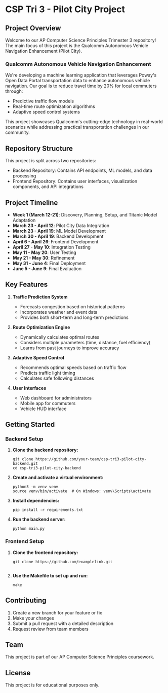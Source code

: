# CSP Tri 3 - Pilot City Project

## Project Overview

Welcome to our AP Computer Science Principles Trimester 3 repository! The main focus of this project is the Qualcomm Autonomous Vehicle Navigation Enhancement (Pilot City).

### Qualcomm Autonomous Vehicle Navigation Enhancement

We're developing a machine learning application that leverages Poway's Open Data Portal transportation data to enhance autonomous vehicle navigation. Our goal is to reduce travel time by 20% for local commuters through:

- Predictive traffic flow models
- Real-time route optimization algorithms
- Adaptive speed control systems

This project showcases Qualcomm's cutting-edge technology in real-world scenarios while addressing practical transportation challenges in our community.

## Repository Structure

This project is split across two repositories:

- Backend Repository: Contains API endpoints, ML models, and data processing
- Frontend Repository: Contains user interfaces, visualization components, and API integrations

## Project Timeline

- **Week 1 (March 12-21)**: Discovery, Planning, Setup, and Titanic Model Adaptation
- **March 23 - April 12**: Pilot City Data Integration
- **March 23 - April 19**: ML Model Development
- **March 30 - April 19**: Backend Development
- **April 6 - April 26**: Frontend Development
- **April 27 - May 10**: Integration Testing
- **May 11 - May 20**: User Testing
- **May 21 - May 30**: Refinement
- **May 31 - June 4**: Final Deployment
- **June 5 - June 9**: Final Evaluation

## Key Features

1. **Traffic Prediction System**
   - Forecasts congestion based on historical patterns
   - Incorporates weather and event data
   - Provides both short-term and long-term predictions

2. **Route Optimization Engine**
   - Dynamically calculates optimal routes
   - Considers multiple parameters (time, distance, fuel efficiency)
   - Learns from past journeys to improve accuracy

3. **Adaptive Speed Control**
   - Recommends optimal speeds based on traffic flow
   - Predicts traffic light timing
   - Calculates safe following distances

4. **User Interfaces**
   - Web dashboard for administrators
   - Mobile app for commuters
   - Vehicle HUD interface

## Getting Started

### Backend Setup
1. **Clone the backend repository:**
   ```
   git clone https://github.com/your-team/csp-tri3-pilot-city-backend.git
   cd csp-tri3-pilot-city-backend
   ```

2. **Create and activate a virtual environment:**
   ```
   python3 -m venv venv
   source venv/bin/activate  # On Windows: venv\Scripts\activate
   ```

3. **Install dependencies:**
   ```
   pip install -r requirements.txt
   ```

4. **Run the backend server:**
   ```
   python main.py
   ```

### Frontend Setup
1. **Clone the frontend repository:**
   ```
   git clone https://github.com/examplelink.git
 
   ```

2. **Use the Makefile to set up and run:**
   ```
   make
   ```

## Contributing

1. Create a new branch for your feature or fix
2. Make your changes
3. Submit a pull request with a detailed description
4. Request review from team members

## Team

This project is part of our AP Computer Science Principles coursework.

## License

This project is for educational purposes only.

